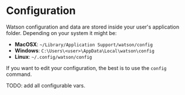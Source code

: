 # Configuration

Watson configuration and data are stored inside your user's application folder. Depending on your system it might be:

* **MacOSX**: `~/Library/Application Support/watson/config`
* **Windows**: `C:\Users\<user>\AppData\Local\watson\config`
* **Linux**: `~/.config/watson/config`

If you want to edit your configuration, the best is to use the `config` command.

TODO: add all configurable vars.